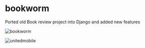 # bookworm
Ported old Book review project into Django and added new features

![bookworm](https://github.com/harijoel/bookworm/assets/38334911/53243ebf-ded3-4e9e-99cc-da69e4cffbf7)

![unitedmobile](https://github.com/harijoel/bookworm/assets/38334911/85d6cefe-f5db-4001-9089-2e722502ee1f)
